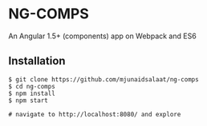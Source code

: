 # NG-COMPS
An Angular 1.5+ (components) app on Webpack and ES6


## Installation

```
$ git clone https://github.com/mjunaidsalaat/ng-comps
$ cd ng-comps
$ npm install
$ npm start

# navigate to http://localhost:8080/ and explore
```
